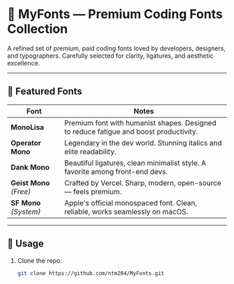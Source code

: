 # 🎯 MyFonts — Premium Coding Fonts Collection

A refined set of premium, paid coding fonts loved by developers, designers, and typographers.
Carefully selected for clarity, ligatures, and aesthetic excellence.

---

## 🌟 Featured Fonts

| Font                    | Notes |
|-------------------------|-------|
| **MonoLisa**            | Premium font with humanist shapes. Designed to reduce fatigue and boost productivity. |
| **Operator Mono**       | Legendary in the dev world. Stunning italics and elite readability. |
| **Dank Mono**           | Beautiful ligatures, clean minimalist style. A favorite among front-end devs. |
| **Geist Mono** *(Free)* | Crafted by Vercel. Sharp, modern, open-source — feels premium. |
| **SF Mono** *(System)*  | Apple's official monospaced font. Clean, reliable, works seamlessly on macOS.

---

## 🚀 Usage

1. Clone the repo:
   ```bash
   git clone https://github.com/ntm204/MyFonts.git

